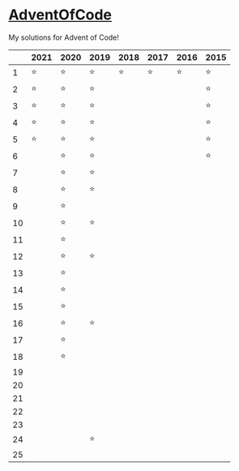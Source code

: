# <a href="https://adventofcode.com/">AdventOfCode</a>

My solutions for Advent of Code!

|    | 2021 |                      2020                     |                      2019                     |                      2018                     |                      2017                     | 2016 | 2015 
|----|------|-----------------------------------------------|-----------------------------------------------|-----------------------------------------------|-----------------------------------------------|------|------
| 1  |  ⭐  |                       ⭐                      |                       ⭐                      | <div style="filter: grayscale(100%)">⭐</div> | <div style="filter: grayscale(100%)">⭐</div> |  ⭐  |  ⭐  
| 2  |  ⭐  |                       ⭐                      |                       ⭐                      |                                               |                                               |      |  ⭐  
| 3  |  ⭐  |                       ⭐                      |                       ⭐                      |                                               |                                               |      |  ⭐  
| 4  |  ⭐  |                       ⭐                      |                       ⭐                      |                                               |                                               |      |  ⭐  
| 5  |  ⭐  |                       ⭐                      |                       ⭐                      |                                               |                                               |      |  ⭐  
| 6  |      |                       ⭐                      | <div style="filter: grayscale(100%)">⭐</div> |                                               |                                               |      |  ⭐  
| 7  |      |                       ⭐                      | <div style="filter: grayscale(100%)">⭐</div> |                                               |                                               |      |      
| 8  |      |                       ⭐                      |                       ⭐                      |                                               |                                               |      |      
| 9  |      |                       ⭐                      |                                               |                                               |                                               |      |      
| 10 |      |                       ⭐                      |                       ⭐                      |                                               |                                               |      |      
| 11 |      |                       ⭐                      |                                               |                                               |                                               |      |      
| 12 |      |                       ⭐                      | <div style="filter: grayscale(100%)">⭐</div> |                                               |                                               |      |      
| 13 |      |                       ⭐                      |                                               |                                               |                                               |      |      
| 14 |      | <div style="filter: grayscale(100%)">⭐</div> |                                               |                                               |                                               |      |      
| 15 |      | <div style="filter: grayscale(100%)">⭐</div> |                                               |                                               |                                               |      |      
| 16 |      | <div style="filter: grayscale(100%)">⭐</div> | <div style="filter: grayscale(100%)">⭐</div> |                                               |                                               |      |      
| 17 |      |                       ⭐                      |                                               |                                               |                                               |      |      
| 18 |      |                       ⭐                      |                                               |                                               |                                               |      |      
| 19 |      |                                               |                                               |                                               |                                               |      |      
| 20 |      |                                               |                                               |                                               |                                               |      |      
| 21 |      |                                               |                                               |                                               |                                               |      |      
| 22 |      |                                               |                                               |                                               |                                               |      |      
| 23 |      |                                               |                                               |                                               |                                               |      |      
| 24 |      |                                               | <div style="filter: grayscale(100%)">⭐</div> |                                               |                                               |      |      
| 25 |      |                                               |                                               |                                               |                                               |      |      